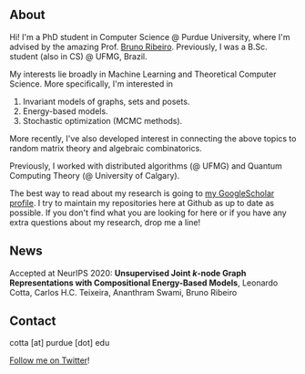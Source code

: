 ## About

Hi! I'm a PhD student in Computer Science @ Purdue University, where I'm advised by the amazing Prof. [Bruno Ribeiro](https://www.cs.purdue.edu/homes/ribeirob/). Previously, I was a B.Sc. student (also in CS) @ UFMG, Brazil.

My interests lie broadly in Machine Learning and Theoretical Computer Science. More specifically, I'm interested in 

  1. Invariant models of graphs, sets and posets.
  2. Energy-based models.
  3. Stochastic optimization (MCMC methods).

More recently, I've also developed interest in connecting the above topics to random matrix theory and algebraic combinatorics.

Previously, I worked with distributed algorithms (@ UFMG) and Quantum Computing Theory (@ University of Calgary).

The best way to read about my research is going to [my GoogleScholar profile](https://goo.gl/zrNQue). I try to maintain my repositories here at Github as up to date as possible. If you don't find what you are looking for here or if you have any extra questions about my research, drop me a line!

## News

Accepted at NeurIPS 2020: **Unsupervised Joint $k$-node Graph Representations with Compositional Energy-Based Models**, Leonardo Cotta, Carlos H.C. Teixeira, Ananthram Swami, Bruno Ribeiro

## Contact

cotta [at] purdue [dot] edu

[Follow me on Twitter](https://twitter.com/cottascience)!
